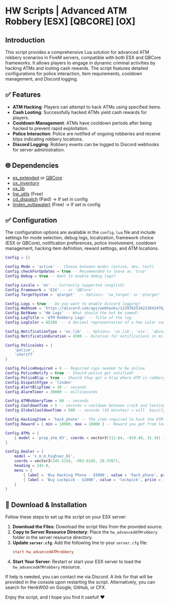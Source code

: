 # HW Scripts | Advanced ATM Robbery [ESX] [QBCORE] [OX]

## Introduction
This script provides a comprehensive Lua solution for advanced ATM robbery scenarios in FiveM servers, compatible with both ESX and QBCore frameworks. It allows players to engage in dynamic criminal activities by hacking ATMs and looting cash rewards. The script features detailed configurations for police interaction, item requirements, cooldown management, and Discord logging.

## :white_check_mark: Features
- **ATM Hacking**: Players can attempt to hack ATMs using specified items.
- **Cash Looting**: Successfully hacked ATMs yield cash rewards for players.
- **Cooldown Management**: ATMs have cooldown periods after being hacked to prevent rapid exploitation.
- **Police Interaction**: Police are notified of ongoing robberies and receive blips indicating robbery locations.
- **Discord Logging**: Robbery events can be logged to Discord webhooks for server administration.

## :globe_with_meridians: Dependencies
- [es_extended](https://github.com/ESX-Org/es_extended) or [QBCore](https://github.com/qbcore-framework/qb-core)
- [ox_inventory](https://github.com/overextended/ox_inventory)
- [ox_lib](https://github.com/overextended/ox_lib)
- [hw_utils](https://hw-scripts-store.tebex.io/package/6258214) (Free)
- [cd_dispatch](https://codesign.pro/package/4206357) (Paid) → If set in config
- [linden_outlawalert](https://github.com/thelindat/linden_outlawalert) (Free) → If set in config

## :white_check_mark: Configuration
The configuration options are available in the `config.lua` file and include settings for mode selection, debug logs, localization, framework choice (ESX or QBCore), notification preferences, police involvement, cooldown management, hacking item definition, reward settings, and ATM locations.

```lua
Config = {}

Config.Mode = 'active' -- Choose between modes (active, dev, test)
Config.checkForUpdates = true -- Recommended to leave as 'true'
Config.Debug = true -- Want to enable debug logs?

Config.Locale = 'en' -- Currently supported (english)
Config.Framework = 'ESX' -- or 'QBCore'
Config.TargetSystem = 'qtarget'  -- Options: 'ox_target' or 'qtarget'

Config.Logs = true -- Do you want to enable discord logging?
Config.Webhook = 'https://discord.com/api/webhooks/1239762534223843470/aLhX16APpTy5049Y74tMiXkEP2qM_65pUXlI4sm3Ij8Q8cwIZo0fWHORAhPf6gjYMi81' -- Webhook URL here
Config.BotName = 'HW Logs' -- What should the bot be named?
Config.LogTitle = 'ATM Robbery Logs' -- Title of the log
Config.LogColor = 65280  -- A decimal representation of a hex color code (e.g., blue)

Config.NotificationType = 'ox_lib'  -- Options: 'ox_lib', 'esx', 'qbcore'
Config.NotificationDuration = 4500 -- Duration for notifications in milliseconds

Config.PoliceJobs = {
    'police',
    'sheriff'
}

Config.PoliceRequired = 0 -- Required cops needed to be online
Config.PoliceNotify = true -- Should police get notified?
Config.PoliceBlip = true -- Should they get a blip where ATM is robbery?
Config.DispatchType = 'linden'
Config.AlertBlipTime = 30 -- seconds
Config.AlarmTimer = 30000 -- milliseconds

Config.ATMRobberyTime = 60 -- seconds
Config.CooldownTime = 5 -- seconds = cooldown between crack and looting
Config.GlobalCooldownTime = 600 -- seconds (10 minutes) = will  basicly disable script for 10 minutes

Config.HackingItem = 'hack_phone' -- The item required to hack the ATM
Config.Reward = { min = 10000, max = 18000 } -- Reward you get from looting a ATM

Config.ATMs = {
    { model = 'prop_atm_03', coords = vector3(112.64, -819.49, 31.34) },  -- Add as many ATMs as needed
}

Config.Dealer = {
    model = 's_m_m_highsec_01',
    coords = vector3(345.5158, -993.6245, 28.3707),
    heading = 245.0,
    menu = {
        { label = 'Buy Hacking Phone - $5000', value = 'hack_phone', price = 5000 },
        { label = 'Buy Lockpick - $1000', value = 'lockpick', price = 1000 }
    }
}
```

## :wrench: Download & Installation
Follow these steps to set up the script on your ESX server:

1. **Download the Files**: Download the script files from the provided source.
2. **Copy to Server Resource Directory**: Place the `hw_advancedATMrobbery` folder in the server resource directory.
3. **Update `server.cfg`**: Add the following line to your `server.cfg` file:
    ```cfg
    start hw_advancedATMrobbery
    ```
4. **Start Your Server**: Restart or start your ESX server to load the `hw_advancedATMrobbery` resource.

If help is needed, you can contact me via Discord. A link for that will be provided in the console upon restarting the script. Alternatively, you can search for HenkW00 on Google, GitHub, or CFX.

Enjoy the script, and I hope you find it useful! ❤️
